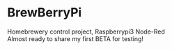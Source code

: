 # BrewBerryPi
Homebrewery control project, Raspberrypi3 Node-Red  
Almost ready to share my first BETA for testing!
